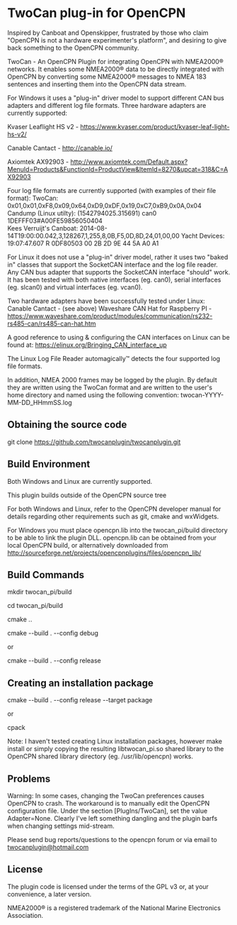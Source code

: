 TwoCan plug-in for OpenCPN
==========================

Inspired by Canboat and Openskipper, frustrated by those who claim "OpenCPN is not a hardware experimenter's platform", and desiring to give back something to the OpenCPN community.

TwoCan - An OpenCPN Plugin for integrating OpenCPN with NMEA2000® networks. It enables some NMEA2000® data to be directly integrated with OpenCPN by converting some NMEA2000® messages to NMEA 183 sentences and inserting them into the OpenCPN data stream.

For Windows it uses a "plug-in" driver model to support different CAN bus adapters and different log file formats. 
Three hardware adapters are currently supported:

Kvaser Leaflight HS v2 - https://www.kvaser.com/product/kvaser-leaf-light-hs-v2/

Canable Cantact - http://canable.io/

Axiomtek AX92903 - http://www.axiomtek.com/Default.aspx?MenuId=Products&FunctionId=ProductView&ItemId=8270&upcat=318&C=AX92903

Four log file formats are currently supported (with examples of their file format):
TwoCan: 0x01,0x01,0xF8,0x09,0x64,0xD9,0xDF,0x19,0xC7,0xB9,0x0A,0x04
Candump (Linux utilty): (1542794025.315691) can0 1DEFFF03#A00FE59856050404  
Kees Verruijt's Canboat: 2014-08-14T19:00:00.042,3,128267,1,255,8,0B,F5,0D,8D,24,01,00,00
Yacht Devices: 19:07:47.607 R 0DF80503 00 2B 2D 9E 44 5A A0 A1

For Linux it does not use a "plug-in" driver model, rather it uses two "baked in" classes that support the SocketCAN interface and the log file reader. Any CAN bus adapter that supports the SocketCAN interface "should" work. It has been tested with both native interfaces (eg. can0), serial interfaces (eg. slcan0) and virtual interfaces (eg. vcan0). 

Two hardware adapters have been successfully tested under Linux:
Canable Cantact - (see above) 
Waveshare CAN Hat for Raspberry PI - https://www.waveshare.com/product/modules/communication/rs232-rs485-can/rs485-can-hat.htm

A good reference to using & configuring the CAN interfaces on Linux can be found at: https://elinux.org/Bringing_CAN_interface_up

The Linux Log File Reader automagically™ detects the four supported log file formats.

In addition, NMEA 2000 frames may be logged by the plugin. By default they are written using the TwoCan format and are written to the user's home directory and named using the following convention: twocan-YYYY-MM-DD_HHmmSS.log

Obtaining the source code
-------------------------

git clone https://github.com/twocanplugin/twocanplugin.git


Build Environment
-----------------

Both Windows and Linux are currently supported.

This plugin builds outside of the OpenCPN source tree

For both Windows and Linux, refer to the OpenCPN developer manual for details regarding other requirements such as git, cmake and wxWidgets.

For Windows you must place opencpn.lib into the twocan_pi/build directory to be able to link the plugin DLL. opencpn.lib can be obtained from your local OpenCPN build, or alternatively downloaded from http://sourceforge.net/projects/opencpnplugins/files/opencpn_lib/

Build Commands
--------------
 mkdir twocan_pi/build

 cd twocan_pi/build

 cmake ..

 cmake --build . --config debug

  or

 cmake --build . --config release

Creating an installation package
--------------------------------
 cmake --build . --config release --target package

  or

 cpack

Note: I haven't tested creating Linux installation packages, however make install or simply copying the resulting libtwocan_pi.so shared library to the OpenCPN shared library directory (eg. /usr/lib/opencpn) works.

Problems
--------
Warning: In some cases, changing the TwoCan preferences causes OpenCPN to crash. The workaround is to manually edit the OpenCPN configuration file. Under the section [PlugIns/TwoCan], set the value Adapter=None. Clearly I've left something dangling and the plugin barfs when changing settings mid-stream.

Please send bug reports/questions to the opencpn forum or via email to twocanplugin@hotmail.com


License
-------
The plugin code is licensed under the terms of the GPL v3 or, at your convenience, a later version.

NMEA2000® is a registered trademark of the National Marine Electronics Association.
